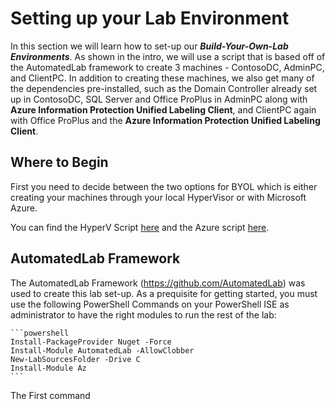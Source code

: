 # Setting up your Lab Environment

In this section we will learn how to set-up our ***Build-Your-Own-Lab Environments***. As shown in the intro, we will use a script that is based off of the AutomatedLab framework to create 3 machines - ContosoDC, AdminPC, and ClientPC. In addition to creating these machines, we also get many of the dependencies pre-installed, such as the Domain Controller already set up in ContosoDC, SQL Server and Office ProPlus in AdminPC along with **Azure Information Protection Unified Labeling Client**, and ClientPC again with Office ProPlus and the **Azure Information Protection Unified Labeling Client**. 

## Where to Begin

First you need to decide between the two options for BYOL which is either creating your machines through your local HyperVisor or with Microsoft Azure. 

You can find the HyperV Script [here](AIPBYOL-HyperV.ps1) and the Azure script [here](AIPBYOL-Azure.ps1).

## AutomatedLab Framework

The AutomatedLab Framework (https://github.com/AutomatedLab) was used to create this lab set-up. As a prequisite for getting started, you must use the following PowerShell Commands on your PowerShell ISE as administrator to have the right modules to run the rest of the lab:

	```powershell
	Install-PackageProvider Nuget -Force
	Install-Module AutomatedLab -AllowClobber
	New-LabSourcesFolder -Drive C
	Install-Module Az
	```

The First command 
